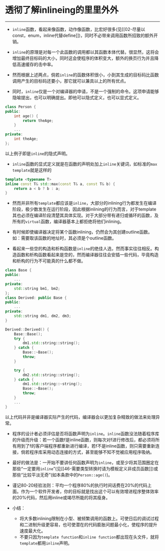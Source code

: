 # 透彻了解inlineing的里里外外
---
- `inline`函数，看起来像函数，动作像函数，比宏好很多(见[[02-尽量以const，enum，inline代替define]])，同时不必带来调用函数所招致的额外开销。

- `inline`的原理是对每一个此函数的调用都以其函数本体代替。很显然，这将会增加最终目标码的大小，同时这会使程序的体积变大，额外的换页行为并且降低高速缓存的击中率。

- 然而根据上述两点，倘若`inline`的函数体积很小，小到其生成的目标码比函数调用产生的目标码还要小，那它就可以兼具以上的所有优点。

- 同时，`inline`仅是一个对编译器的申请，不是一个强制的命令。这项申请能够隐喻提出，也可以明确提出。即他可以隐式定义，也可以显式定义。
```cpp
class Person {
public:
	int age() { 
		return theAge;
	}
	...
private:
	int theAge;
};
```
以上例子即是`inline`的隐式声明。

- `inline`函数的显式定义就是在函数的声明处加上`inline`关键词，如标准的`max template`就是这样的
```cpp
template <typename T>
inline const T& std::max(const T& a, const T& b) {
	return a < b ? b : a;
}
```

- 然而并非所有`template`都应该是`inline`，大部分的inlining行为都发生在编译阶段，极少数发生在运行阶段，因此根据inlining的行为而言，对于template其也必须在编译阶段清楚其具体实现。对于大部分带有递归或循环的函数，及所有的`virtual`函数，编译器基本上都拒绝将他们inlining。

- 有时候即使编译器决定将某个函数inlining，仍然会为其创建outline函数。如：需要取该函数的地址时，其必须是个outline函数。

- 看起来一些空的构造和析构函数是`inline`的绝佳人选，然而事实往往相反。构造函数和析构函数看起来是空的，然而编译器往往会安插一些代码，毕竟构造和析构的行为不可能真的什么都不做。
```cpp
class Base {
public:
	...
private:
	std::string bm1, bm2;
};
class Derived: public Base {
public:
	...
private:
	std::string dm1, dm2, dm3;
}

Derived::Derived() {
	Base::Base();
	try {
		dm1.std::string::string();
	} catch {
		Base::~Base();
		throw;
	}

	try {
		dm2.std::string::string();
	} catch {
		dm1.std::string::~string();
		Base::~Base();
		throw;
	}
	...
}
```
以上代码并非是编译器实际产生的代码，编译器会以更加复杂精致的做法来处理异常。

- 程序的设计者必须评估是否将函数声明为`inline`。`inline`函数没法随着程序库的升级而升级：若一个函数f是inline函数，则每次对f进行修改后，都必须将所有用到了f的客户端程序都重新进行编译，若f不是inline函数，则只需要重新连接，倘若程序库采用动态连接的方式，甚至能够不知不觉被应用程序吸纳。

- 最好的做法是：一开始不要讲任何函数声明为`inline`，或至少将其范围圈定在那些“一定要用`inline`”(见[[46-需要类型转换时请为模板定义非成员函数]])或那些“比较平淡无奇”(如本条款中的`Person::age()`)。

- 谨记80-20经验法则：平均一个程序80%的执行时间话费在20%的代码上面。作为一个软件开发者，你的目标就是找出这个可以有效增进程序整体效率的20%代码，然后用inline或竭尽所能的将其瘦身。

- 小结：
	- 将大多数inlining限制在小型、被频繁调用的函数上。可使日后的调试过程和二进制升级更容易，也可使潜在的代码膨胀问题最小化，使程序的提升速度最大化。
	- 不要只因为`template function`和`inline function`都出现在头文件，就将`template`都用`inline`声明。